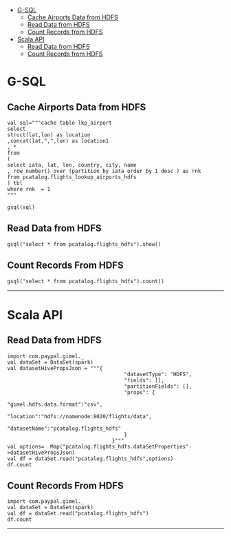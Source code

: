 
* [G-SQL](#g-sql)
    * [Cache Airports Data from HDFS](#cache-airports-data-from-hdfs)
    * [Read Data from HDFS](#read-data-from-hdfs)
    * [Count Records from HDFS](#count-records-from-hdfs)
* [Scala API](#scala-api)
    * [Read Data from HDFS](#read-data-from-hdfs-1)
    * [Count Records from HDFS](#count-records-from-hdfs-1)
   
# G-SQL

## Cache Airports Data from HDFS

```
val sql="""cache table lkp_airport
select 
struct(lat,lon) as location
,concat(lat,",",lon) as location1
, * 
from 
(
select iata, lat, lon, country, city, name
, row_number() over (partition by iata order by 1 desc ) as rnk
from pcatalog.flights_lookup_airports_hdfs
) tbl
where rnk  = 1
"""
```
```
gsql(sql)
```
## Read Data from HDFS
```
gsql("select * from pcatalog.flights_hdfs").show()
```

## Count Records From HDFS
```
gsql("select * from pcatalog.flights_hdfs").count()
```
______________________________________________________

# Scala API

## Read Data from HDFS
```
import com.paypal.gimel._
val dataSet = DataSet(spark)
val datasetHivePropsJson = """{ 
                                      "datasetType": "HDFS",
                                      "fields": [],
                                      "partitionFields": [],
                                      "props": {
                                           "gimel.hdfs.data.format":"csv",
                                           "location":"hdfs://namenode:8020/flights/data",
                                           "datasetName":"pcatalog.flights_hdfs"
                                      }
                                  }"""
val options=  Map("pcatalog.flights_hdfs.dataSetProperties"->datasetHivePropsJson)
val df = dataSet.read("pcatalog.flights_hdfs",options)
df.count
```

## Count Records From HDFS
```
import com.paypal.gimel._
val dataSet = DataSet(spark)
val df = dataSet.read("pcatalog.flights_hdfs")
df.count
```
_________________________________________________



